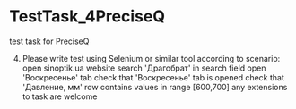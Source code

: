 # TestTask_4PreciseQ
test task for PreciseQ

4) Please write test using Selenium or similar tool according to scenario:
open sinoptik.ua website
search &#39;Драгобрат&#39; in search field
open &#39;Воскресенье&#39; tab
check that &#39;Воскресенье&#39; tab is opened
check that &#39;Давление, мм&#39; row contains values in range [600,700]
any extensions to task are welcome
